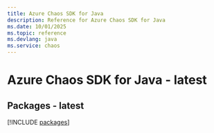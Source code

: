 ```yaml
---
title: Azure Chaos SDK for Java
description: Reference for Azure Chaos SDK for Java
ms.date: 10/01/2025
ms.topic: reference
ms.devlang: java
ms.service: chaos
---
```

# Azure Chaos SDK for Java - latest
## Packages - latest
[!INCLUDE [packages](chaos-index.md)]